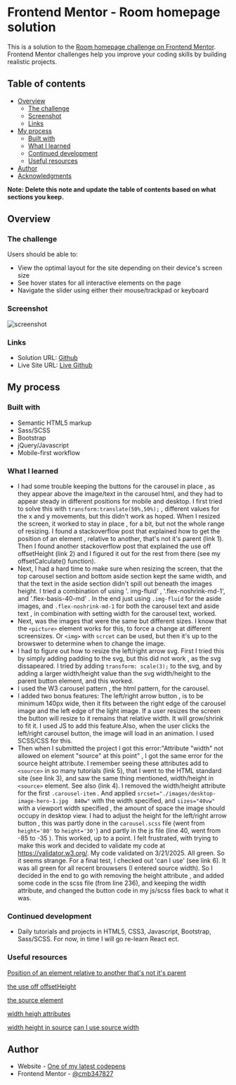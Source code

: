 # Frontend Mentor - Room homepage solution

This is a solution to the [Room homepage challenge on Frontend Mentor](https://www.frontendmentor.io/challenges/room-homepage-BtdBY_ENq). Frontend Mentor challenges help you improve your coding skills by building realistic projects. 

## Table of contents

- [Overview](#overview)
  - [The challenge](#the-challenge)
  - [Screenshot](#screenshot)
  - [Links](#links)
- [My process](#my-process)
  - [Built with](#built-with)
  - [What I learned](#what-i-learned)
  - [Continued development](#continued-development)
  - [Useful resources](#useful-resources)
- [Author](#author)
- [Acknowledgments](#acknowledgments)

**Note: Delete this note and update the table of contents based on what sections you keep.**

## Overview

### The challenge

Users should be able to:

- View the optimal layout for the site depending on their device's screen size
- See hover states for all interactive elements on the page
- Navigate the slider using either their mouse/trackpad or keyboard

### Screenshot

![screenshot](./images/screenshot.PNG "screenshot")

### Links

- Solution URL: [Github]()
- Live Site URL: [Live Github]()

## My process

### Built with

- Semantic HTML5 markup
- Sass/SCSS
- Bootstrap
- jQuery/Javascript
- Mobile-first workflow


### What I learned

- I had some trouble keeping the buttons for the carousel in place , as they appear above the image/text in the carousel html, and 
  they had to appear steady in different positions for mobile and desktop. I first tried to solve this with `transform:translate(50%,50%);` , different values for the x and y movements, but this didn't work as hoped. When I resized the screen, it worked to stay in place , for a bit, but not the whole range of resizing. 
  I found a stackoverflow post that explained how to get the position of an element , relative to another, that's not it's parent (link 1). Then I found another stackoverflow post that explained the use off offsetHeight (link 2) and I figured it out for the rest from there (see my offsetCalculate() function).
- Next, I had a hard time to make sure when resizing the screen, that the top carousel section and bottom aside section kept the same width, and that the text in the aside section didn't spill out beneath the images height. I tried a combination of using '.  img-fluid' , '.flex-noshrink-md-1', and '.flex-basis-40-md' . In the end  just using `.img-fluid` for the aside images, and `.flex-noshrink-md-1` for both the carousel text and aside text , in combination with setting width for the carousel text, worked.
- Next, was the images that were the same but different sizes. I know that the `<picture>` element works for this, to force a change at different screensizes. Or `<img>` with `scrcet` can be used, but then it's up to the browswer to determine when to change the image. 
- I had to figure out how to resize the left/right arrow svg. First I tried this by simply adding padding to the svg, but this did not work , as the svg dissapeared. I tried by adding `transform: scale(3);` to the svg, and by adding a larger width/height value than the svg width/height to the parent button element, and this worked.
- I used the W3 carousel pattern , the html pattern, for the carousel.
- I added two bonus features: The left/right arrow button , is to be minimum 140px wide, then it fits between the right edge of the carousel image and the left edge of the light image. If a user resizes the screen the button will resize to it remains that relative width. It will grow/shrink to fit it.  I used JS to add this feature.Also, when the user clicks the left/right carousel button, the image will load in an animation. I used SCSS/CSS for this.
- Then when I submitted the project I got this error:"Attribute "width" not allowed on element "source" at this point" , I got the same error for the source height attribute.  I remember seeing these attributes add to `<source>` in so many tutorials (link 5), that I went to the HTML standard site (see link 3), and saw the same thing mentioned, width/height in `<source>` element. See also (link 4).  I removed the width/height attribute for the first `.carousel-item` . And applied `srcset="./images/desktop-image-hero-1.jpg  840w"`  with the width specified, and `sizes="40vw"` with a viewport width specified , the amount of space the image should occupy in desktop view.  I had to adjust the height for the left/right arrow button , this was partly done in the `carousel.scss` file (went from `height='80'` to `height='30'`) and partly in the js file (line 40, went from -85 to -35 ).  This worked, up to a point. I felt frustrated, with trying to make this work and decided to validate my code at https://validator.w3.org/.  My code validated on 3/21/2025. All green. So it seems strange. For a final test, I checked out 'can I use' (see link 6). It was all green for all recent brouwsers (I entered source width). So I decided in the end to go with removing the height attribute , and added some code in the scss file (from line 236), and keeping the width attribute, and changed the button code in my js/scss files back to what it was.
    
 
### Continued development

- Daily tutorials and projects in HTML5, CSS3, Javascript, Bootstrap, Sass/SCSS. For now, in time I will go re-learn React ect.

### Useful resources

 [Position of an element relative to another that's not it's parent](https://stackoverflow.com/questions/55719056/position-an-element-relative-to-another-that-is-not-its-parent)

 [the use off offsetHeight](https://stackoverflow.com/questions/50281786/how-to-use-element-offsetbottom)

 [the source element](https://html.spec.whatwg.org/multipage/embedded-content.html#the-picture-element)

 [width heigh attributes](https://html.spec.whatwg.org/multipage/embedded-content-other.html#attr-dim-width)

[width height in source](https://developer.mozilla.org/en-US/docs/Web/API/HTMLSourceElement/width)
[can I use source width](https://caniuse.com/mdn-html_elements_source_width)


## Author

- Website - [One of my latest codepens](https://codepen.io/cynthiab72/pen/oNybYON)
- Frontend Mentor - [@cmb347827](https://www.frontendmentor.io/profile/cmb347827)

